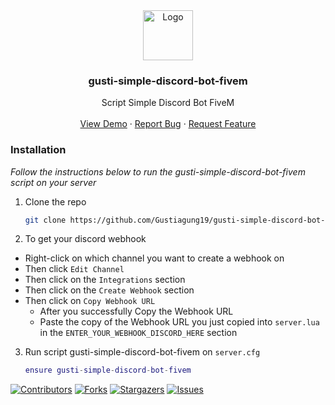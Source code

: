 <div align="center">
  <a href="https://github.com/Gustiagung19/gusti-simple-discord-bot-fivem">
    <img src="https://imgur.com/z0en0hq.png" alt="Logo" width="80" height="80">
  </a>

  <h3 align="center"><strong>gusti-simple-discord-bot-fivem</strong></h3>

  <p align="center">
    Script Simple Discord Bot FiveM
    <br />
    <br />
    <a href="https://youtu.be/_hF3TjcDRhw">View Demo</a>
    ·
    <a href="https://github.com/Gustiagung19/gusti-simple-discord-bot-fivem/issues">Report Bug</a>
    ·
    <a href="https://github.com/Gustiagung19/gusti-simple-discord-bot-fivem/issues">Request Feature</a>
  </p>
</div>

### Installation

_Follow the instructions below to run the gusti-simple-discord-bot-fivem script on your server_

1. Clone the repo
   ```sh
   git clone https://github.com/Gustiagung19/gusti-simple-discord-bot-fivem.git
   ```
2. To get your discord webhook
* Right-click on which channel you want to create a webhook on
* Then click ``Edit Channel``
* Then click on the ``Integrations`` section
* Then click on the ``Create Webhook`` section
* Then click on ``Copy Webhook URL``
  * After you successfully Copy the Webhook URL
  * Paste the copy of the Webhook URL you just copied into ``server.lua`` in the ``ENTER_YOUR_WEBHOOK_DISCORD_HERE`` section
3. Run script gusti-simple-discord-bot-fivem on `server.cfg`
   ```lua
   ensure gusti-simple-discord-bot-fivem
   ```

[![Contributors][contributors-shield]][contributors-url]
[![Forks][forks-shield]][forks-url]
[![Stargazers][stars-shield]][stars-url]
[![Issues][issues-shield]][issues-url]

[contributors-shield]: https://img.shields.io/github/contributors/Gustiagung19/gusti-simple-discord-bot-fivem.svg?style=for-the-badge
[contributors-url]: https://github.com/Gustiagung19/gusti-simple-discord-bot-fivem/graphs/contributors
[forks-shield]: https://img.shields.io/github/forks/Gustiagung19/gusti-simple-discord-bot-fivem.svg?style=for-the-badge
[forks-url]: https://github.com/Gustiagung19/gusti-simple-discord-bot-fivem/network/members
[stars-shield]: https://img.shields.io/github/stars/Gustiagung19/gusti-simple-discord-bot-fivem.svg?style=for-the-badge
[stars-url]: https://github.com/Gustiagung19/gusti-simple-discord-bot-fivem/stargazers
[issues-shield]: https://img.shields.io/github/issues/Gustiagung19/gusti-simple-discord-bot-fivem.svg?style=for-the-badge
[issues-url]: https://github.com/Gustiagung19/gusti-simple-discord-bot-fivem/issues